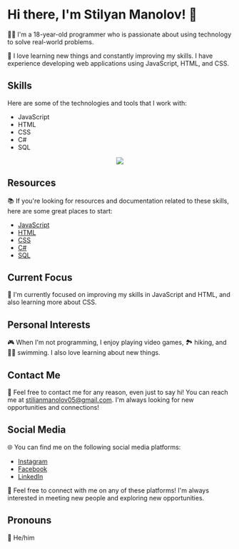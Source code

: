 # Hi there, I'm Stilyan Manolov! 👋

👨‍💻 I'm a 18-year-old programmer who is passionate about using technology to solve real-world problems.

🚀 I love learning new things and constantly improving my skills. I have experience developing web applications using JavaScript, HTML, and CSS.

## Skills

Here are some of the technologies and tools that I work with:

- JavaScript
- HTML
- CSS
- C#
- SQL

<p align="center">
  <img src="https://img.shields.io/badge/Languages-JavaScript%20%7C%20HTML%20%7C%20CSS%20%7C%20SQL%20%7C%20C%23-blue?style=flat-square">
</p>

## Resources

📚 If you're looking for resources and documentation related to these skills, here are some great places to start:

- [JavaScript](https://developer.mozilla.org/en-US/docs/Web/JavaScript)
- [HTML](https://developer.mozilla.org/en-US/docs/Web/HTML)
- [CSS](https://developer.mozilla.org/en-US/docs/Web/CSS)
- [C#](https://docs.microsoft.com/en-us/dotnet/csharp/)
- [SQL](https://www.postgresql.org/docs/)

## Current Focus

🎯 I'm currently focused on improving my skills in JavaScript and HTML, and also learning more about CSS.

## Personal Interests

🎮 When I'm not programming, I enjoy playing video games, 🏞 hiking, and 🏊‍♂️ swimming. I also love learning about new things.

## Contact Me

📩 Feel free to contact me for any reason, even just to say hi! You can reach me at stilianmanolov05@gmail.com. I'm always looking for new opportunities and connections!

## Social Media

🌐 You can find me on the following social media platforms:

- [Instagram](https://instagram.com/_s.manolov._?igshid=ZGUzMzM3NWJiOQ==)
- [Facebook](https://www.facebook.com/profile.php?id=100024002704152)
- [LinkedIn](https://www.linkedin.com/in/stilyan-manolov-112bb1199)

🤝 Feel free to connect with me on any of these platforms! I'm always interested in meeting new people and exploring new opportunities.

## Pronouns

👦 He/him
